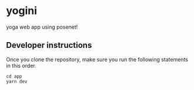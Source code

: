 # yogini
yoga web app using posenet!


## Developer instructions
Once you clone the repository, make sure you run the following statements
 in this order.
 ```
 cd app
 yarn dev
 ```
